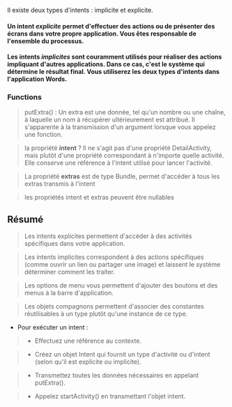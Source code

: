 Il existe deux types d'intents : 
implicite et explicite.

#### Un intent *__explicite__* permet d'effectuer des actions ou de présenter des écrans dans votre propre application. Vous êtes responsable de l'ensemble du processus. 
#### Les intents *__implicites__* sont couramment utilisés pour réaliser des actions impliquant d'autres applications. Dans ce cas, c'est le système qui détermine le résultat final. Vous utiliserez les deux types d'intents dans l'application Words.


### Functions

> putExtra() :  Un extra est une donnée, tel qu'un nombre ou une chaîne, à laquelle un nom à récupérer ultérieurement est attribué. Il s'apparente à la transmission d'un argument lorsque vous appelez une fonction.

> la propriété __intent__ ? Il ne s'agit pas d'une propriété DetailActivity, mais plutôt d'une propriété correspondant à n'importe quelle activité. Elle conserve une référence à l'intent utilisé pour lancer l'activité.

> La propriété __extras__ est de type Bundle, permet d'accéder à tous les extras transmis à l'intent

> les propriétés intent et extras peuvent être nullables

## Résumé

> Les intents explicites permettent d'accéder à des activités spécifiques dans votre application.

> Les intents implicites correspondent à des actions spécifiques (comme ouvrir un lien ou partager une image) et laissent le système déterminer comment les traiter.

> Les options de menu vous permettent d'ajouter des boutons et des menus à la barre d'application.

> Les objets compagnons permettent d'associer des constantes réutilisables à un type plutôt qu'une instance de ce type.

- Pour exécuter un intent :

> - Effectuez une référence au contexte.

> - Créez un objet Intent qui fournit un type d'activité ou d'intent (selon qu'il est explicite ou implicite).

> - Transmettez toutes les données nécessaires en appelant putExtra().

> - Appelez startActivity() en transmettant l'objet intent.
